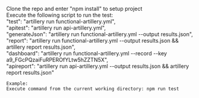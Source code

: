 Clone the repo and enter "npm install" to setup project <br>
Execute the following script to run the test: <br>
    "test": "artillery run functional-artillery.yml", <br>
    "apitest": "artillery run api-artillery.yml", <br>
    "generateJson": "artillery run functional-artillery.yml --output results.json", <br>
    "report": "artillery run functional-artillery.yml --output results.json && artillery report results.json", <br>
    "dashboard": "artillery run functional-artillery.yml --record --key a9_FGcPQzaiFuRPEROfYLtw5hZZTN5X", <br>
    "apireport": "artillery run api-artillery.yml --output results.json && artillery report results.json" <br>

    Example:
    Execute command from the current working directory: npm run test
